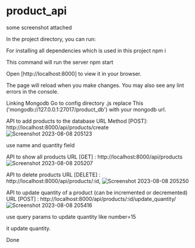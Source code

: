 # product_api

some screenshot attached

In the project directory, you can run:

For installing all dependencies which is used in this project
npm i

This command will run the server
npm start

Open [http://localhost:8000] to view it in your browser.

The page will reload when you make changes.
You may also see any lint errors in the console.

Linking Mongodb
Go to config directory .js replace This ('mongodb://127.0.0.1:27017/product_db') with your mongodb url.

<!-- How to use api -->

API to add products to the database
URL Method [POST]: http://localhost:8000/api/products/create
![Screenshot 2023-08-08 205123](https://github.com/darabperwaiz/product_api/assets/96805782/3d46e190-a91c-4178-9ce9-88b5ebd3b8f6)


use name and quantity field

API to show all products
URL [GET] : http://localhost:8000/api/products
![Screenshot 2023-08-08 205207](https://github.com/darabperwaiz/product_api/assets/96805782/6dbc4780-4513-408f-ac97-3af9c28836ba)



API to delete products
URL [DELETE] : http://localhost:8000/api/products/:id,
![Screenshot 2023-08-08 205250](https://github.com/darabperwaiz/product_api/assets/96805782/9c78ea3f-143e-4800-9a2f-a173680afecd)




API to update quantity of a product (can be incremented or decremented)
URL [POST] : http://localhost:8000/api/products/:id/update_quantity/
![Screenshot 2023-08-08 205416](https://github.com/darabperwaiz/product_api/assets/96805782/86d36be0-0c3e-4d70-a39d-20ab1d0a403a)



use query params to update quantity like
number=15

it update quantity.

Done

